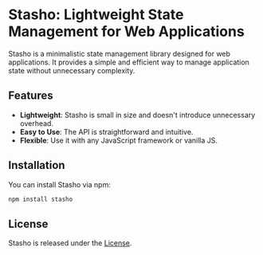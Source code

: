 # Stasho: Lightweight State Management for Web Applications

Stasho is a minimalistic state management library designed for web applications. It provides a simple and efficient way to manage application state without unnecessary complexity.

## Features

- **Lightweight**: Stasho is small in size and doesn't introduce unnecessary overhead.
- **Easy to Use**: The API is straightforward and intuitive.
- **Flexible**: Use it with any JavaScript framework or vanilla JS.

## Installation

You can install Stasho via npm:

```bash
npm install stasho
```

## License

Stasho is released under the [License](LICENSE).
